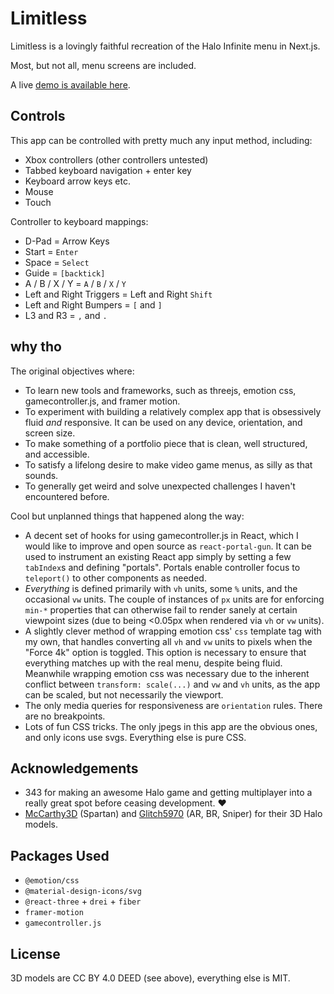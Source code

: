 # Limitless

Limitless is a lovingly faithful recreation of the Halo Infinite menu in Next.js.

Most, but not all, menu screens are included.

A live [demo is available here](https://limitless-rho.vercel.app/).

## Controls

This app can be controlled with pretty much any input method, including:

- Xbox controllers (other controllers untested)
- Tabbed keyboard navigation + enter key
- Keyboard arrow keys etc.
- Mouse
- Touch

Controller to keyboard mappings:

- D-Pad = Arrow Keys
- Start = `Enter`
- Space = `Select`
- Guide = `[backtick]`
- A / B / X / Y = `A` / `B` / `X` / `Y`
- Left and Right Triggers = Left and Right `Shift`
- Left and Right Bumpers = `[` and `]`
- L3 and R3 = `,` and `.`

## why tho

The original objectives where:

- To learn new tools and frameworks, such as threejs, emotion css, gamecontroller.js, and framer motion.
- To experiment with building a relatively complex app that is obsessively fluid *and* responsive. It can be used on any device, orientation, and screen size.
- To make something of a portfolio piece that is clean, well structured, and accessible.
- To satisfy a lifelong desire to make video game menus, as silly as that sounds.
- To generally get weird and solve unexpected challenges I haven't encountered before.

Cool but unplanned things that happened along the way:

- A decent set of hooks for using gamecontroller.js in React, which I would like to improve and open source as `react-portal-gun`.  It can be used to instrument an existing React app simply by setting a few `tabIndex`s and defining "portals". Portals enable controller focus to `teleport()` to other components as needed.
- *Everything* is defined primarily with `vh` units, some `%` units, and the occasional `vw` units. The couple of instances of `px` units are for enforcing `min-*` properties that can otherwise fail to render sanely at certain viewpoint sizes (due to being <0.05px when rendered via `vh` or `vw` units).
- A slightly clever method of wrapping emotion css' `css` template tag with my own, that handles converting all `vh` and `vw` units to pixels when the "Force 4k" option is toggled. This option is necessary to ensure that everything matches up with the real menu, despite being fluid. Meanwhile wrapping emotion css was necessary due to the inherent conflict between `transform: scale(...)` and `vw` and `vh` units, as the app can be scaled, but not necessarily the viewport.
- The only media queries for responsiveness are `orientation` rules. There are no breakpoints.
- Lots of fun CSS tricks. The only jpegs in this app are the obvious ones, and only icons use svgs. Everything else is pure CSS.

## Acknowledgements

- 343 for making an awesome Halo game and getting multiplayer into a really great spot before ceasing development. ❤️
- [McCarthy3D](https://sketchfab.com/joshuawatt811) (Spartan) and [Glitch5970](https://sketchfab.com/Glitch5970) (AR, BR, Sniper) for their 3D Halo models.

## Packages Used

- `@emotion/css`
- `@material-design-icons/svg`
- `@react-three` + `drei` + `fiber`
- `framer-motion`
- `gamecontroller.js`

## License

3D models are CC BY 4.0 DEED (see above), everything else is MIT.
